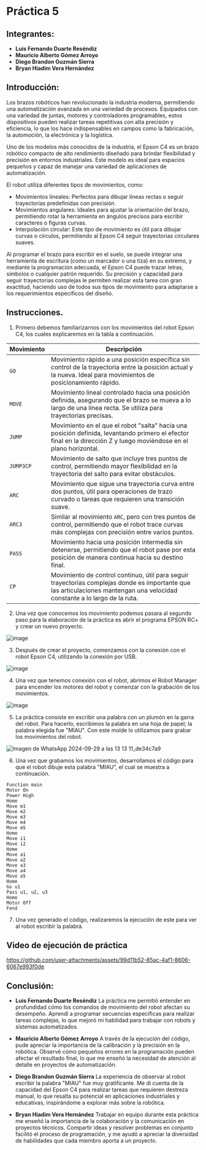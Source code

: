 # Práctica 5

## Integrantes:
- **Luis Fernando Duarte Reséndiz**
- **Mauricio Alberto Gómez Arroyo**
- **Diego Brandon Guzmán Sierra**
- **Bryan Hiadim Vera Hernández**

## Introducción:
Los brazos robóticos han revolucionado la industria moderna, permitiendo una automatización avanzada en una variedad de procesos. Equipados con una variedad de juntas, motores y controladores programables, estos dispositivos pueden realizar tareas repetitivas con alta precisión y eficiencia, lo que los hace indispensables en campos como la fabricación, la automoción, la electrónica y la logística.

Uno de los modelos más conocidos de la industria, el Epson C4 es un brazo robótico compacto de alto rendimiento diseñado para brindar flexibilidad y precisión en entornos industriales. Este modelo es ideal para espacios pequeños y capaz de manejar una variedad de aplicaciones de automatización.

El robot utiliza diferentes tipos de movimientos, como:

- Movimientos lineales: Perfectos para dibujar líneas rectas o seguir trayectorias predefinidas con precisión.
- Movimientos angulares: Ideales para ajustar la orientación del brazo, permitiendo rotar la herramienta en ángulos precisos para escribir caracteres o figuras curvas.
- Interpolación circular: Este tipo de movimiento es útil para dibujar curvas o círculos, permitiendo al Epson C4 seguir trayectorias circulares suaves.
  
Al programar el brazo para escribir en el suelo, se puede integrar una herramienta de escritura (como un marcador o una tiza) en su extremo, y mediante la programación adecuada, el Epson C4 puede trazar letras, símbolos o cualquier patrón requerido. Su precisión y capacidad para seguir trayectorias complejas le permiten realizar esta tarea con gran exactitud, haciendo uso de todos sus tipos de movimiento para adaptarse a los requerimientos específicos del diseño.

## Instrucciones.
1. Primero debemos familiarizarnos con los movimientos del robot Epson C4, los cuales explicaremos en la tabla a continuación.

| **Movimiento** | **Descripción**                                                                                                                                                        |
|----------------|------------------------------------------------------------------------------------------------------------------------------------------------------------------------|
| `GO`           | Movimiento rápido a una posición específica sin control de la trayectoria entre la posición actual y la nueva. Ideal para movimientos de posicionamiento rápido.        |
| `MOVE`         | Movimiento lineal controlado hacia una posición definida, asegurando que el brazo se mueva a lo largo de una línea recta. Se utiliza para trayectorias precisas.        |
| `JUMP`         | Movimiento en el que el robot "salta" hacia una posición definida, levantando primero el efector final en la dirección Z y luego moviéndose en el plano horizontal.     |
| `JUMP3CP`      | Movimiento de salto que incluye tres puntos de control, permitiendo mayor flexibilidad en la trayectoria del salto para evitar obstáculos.                              |
| `ARC`          | Movimiento que sigue una trayectoria curva entre dos puntos, útil para operaciones de trazo curvado o tareas que requieren una transición suave.                        |
| `ARC3`         | Similar al movimiento `ARC`, pero con tres puntos de control, permitiendo que el robot trace curvas más complejas con precisión entre varios puntos.                    |
| `PASS`         | Movimiento hacia una posición intermedia sin detenerse, permitiendo que el robot pase por esta posición de manera continua hacia su destino final.                      |
| `CP`           | Movimiento de control continuo, útil para seguir trayectorias complejas donde es importante que las articulaciones mantengan una velocidad constante a lo largo de la ruta. |



2. Una vez que conocemos los movimiento podemos pasara al segundo paso para la elaboración de la práctica es abrir el programa EPSON RC+ y crear un nuevo proyecto.
   
![image](https://github.com/user-attachments/assets/dc677feb-714c-4519-8ccb-f15b9da0af6d)

3. Después de crear el proyecto, comenzamos con la conexión con el robot Epson C4, utilizando la conexión por USB.

![image](https://github.com/user-attachments/assets/3163e851-f70d-4291-837c-a8f62494c90d)


4. Una vez que tenemos conexión con el robot, abrimos el Robot Manager para encender los motores del robot y comenzar con la grabación de los movimientos.

![image](https://github.com/user-attachments/assets/7e367d25-6771-4152-bb61-fc9d1219da58)

5. La práctica consiste en escribir una palabra con un plumón en la garra del robot. Para hacerlo, escribimos la palabra en una hoja de papel; la palabra elegida fue "MIAU". Con este molde lo utilizamos para grabar los movimientos del robot.

![Imagen de WhatsApp 2024-09-29 a las 13 13 11_de34c7a9](https://github.com/user-attachments/assets/5796202c-e6cb-41b4-a1c9-05285db27625)

6. Una vez que grabamos los movimientos, desarrollamos el código para que el robot dibuje esta palabra "MIAU", el cual se muestra a continuación.

```plaintext
Function main
Motor On
Power High
Home
Move m1
Move m2
Move m3
Move m4
Move m5
Home
Move i1
Move i2
Home
Move a1
Move a2
Move a3
Move a4
Move a5
Home
Go u1
Pass u1, u2, u3
Home
Motor Off
Fend
```

7. Una vez generado el código, realizaremos la ejecución de este para ver al robot escribir la palabra.

## Video de ejecución de práctica

https://github.com/user-attachments/assets/99d11b52-85ac-4af1-8606-6067e993f0de

## Conclusión:
- **Luis Fernando Duarte Reséndiz**
La práctica me permitió entender en profundidad cómo los comandos de movimiento del robot afectan su desempeño. Aprendí a programar secuencias específicas para realizar tareas complejas, lo que mejoró mi habilidad para trabajar con robots y sistemas automatizados.
  
- **Mauricio Alberto Gómez Arroyo**
 A través de la ejecución del código, pude apreciar la importancia de la calibración y la precisión en la robótica. Observé cómo pequeños errores en la programación pueden afectar el resultado final, lo que me enseñó la necesidad de atención al detalle en proyectos de automatización.
  
- **Diego Brandon Guzmán Sierra**
La experiencia de observar al robot escribir la palabra "MIAU" fue muy gratificante. Me di cuenta de la capacidad del Epson C4 para realizar tareas que requieren destreza manual, lo que resalta su potencial en aplicaciones industriales y educativas, inspirándome a explorar más sobre la robótica.
  
- **Bryan Hiadim Vera Hernández**
Trabajar en equipo durante esta práctica me enseñó la importancia de la colaboración y la comunicación en proyectos técnicos. Compartir ideas y resolver problemas en conjunto facilitó el proceso de programación, y me ayudó a apreciar la diversidad de habilidades que cada miembro aporta a un proyecto.

